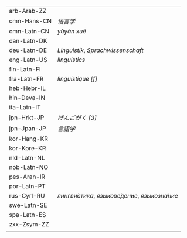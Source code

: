| | |
|-|-|
| arb-Arab-ZZ |  |
| cmn-Hans-CN | _语言学_ |
| cmn-Latn-CN | _yǔyán xué_ |
| dan-Latn-DK |  |
| deu-Latn-DE | _Linguistik_, _Sprachwissenschaft_ |
| eng-Latn-US | _linguistics_ |
| fin-Latn-FI |  |
| fra-Latn-FR | _linguistique [f]_ |
| heb-Hebr-IL |  |
| hin-Deva-IN |  |
| ita-Latn-IT |  |
| jpn-Hrkt-JP | _げんごがく [3]_ |
| jpn-Jpan-JP | _言語学_ |
| kor-Hang-KR |  |
| kor-Kore-KR |  |
| nld-Latn-NL |  |
| nob-Latn-NO |  |
| pes-Aran-IR |  |
| por-Latn-PT |  |
| rus-Cyrl-RU | _лингви́стика_, _языкове́дение_, _языкозна́ние_ |
| swe-Latn-SE |  |
| spa-Latn-ES |  |
| zxx-Zsym-ZZ |  |
|  |  |
